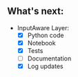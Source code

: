 ## What's next:
* InputAware Layer:
  - [x] Python code
  - [x] Notebook
  - [x] Tests
  - [ ] Documentation
  - [x] Log updates
